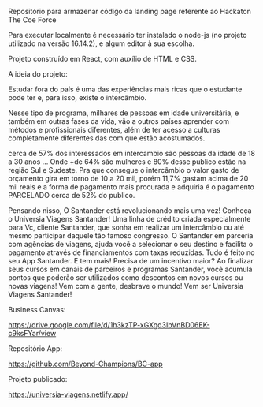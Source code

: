 Repositório para armazenar código da landing page referente ao Hackaton The Coe Force

Para executar localmente é necessário ter instalado  o node-js (no projeto utilizado na versão 16.14.2), e algum editor à sua escolha.

Projeto construído em React, com auxílio de HTML e CSS.

A ideia do projeto: 

Estudar fora do país é uma das experiências mais ricas que o estudante pode ter e, para isso, existe o intercâmbio.

Nesse tipo de programa, milhares de pessoas em idade universitária, e também em outras fases da vida, vão a outros países aprender com métodos e profissionais diferentes, além de ter acesso a culturas completamente diferentes das com que estão acostumados.

cerca de 57% dos interessados em intercambio são pessoas da idade de 18 a 30 anos ... Onde +de 64% são mulheres e 80% desse publico estão na região Sul e Sudeste. Pra que consegue o intercâmbio o valor gasto de orçamento gira em torno de 10 a 20 mil, porém 11,7% gastam acima de 20 mil reais e a forma de pagamento mais procurada e adquiria é o pagamento PARCELADO cerca de 52% do publico.

Pensando nisso, O Santander está revolucionando mais uma vez! Conheça o Universia Viagens Santander! Uma linha de crédito criada especialmente para Vc, cliente Santander, que sonha em realizar um intercâmbio ou até mesmo participar daquele tão famoso congresso. O Santander em parceria com agências de viagens, ajuda você a selecionar o seu destino e facilita o pagamento através de financiamentos com taxas reduzidas. Tudo é feito no seu App Santander. E tem mais! Precisa de um incentivo maior? Ao finalizar seus cursos em canais de parceiros e programas Santander, você acumula pontos que poderão ser utilizados como descontos em novos cursos ou novas viagens! Vem com a gente, desbrave o mundo! Vem ser Universia Viagens Santander!

Business Canvas:

https://drive.google.com/file/d/1h3kzTP-xGXgd3IbVnBD06EK-c9ksFYar/view

Repositório App:

https://github.com/Beyond-Champions/BC-app

Projeto publicado:

https://universia-viagens.netlify.app/
